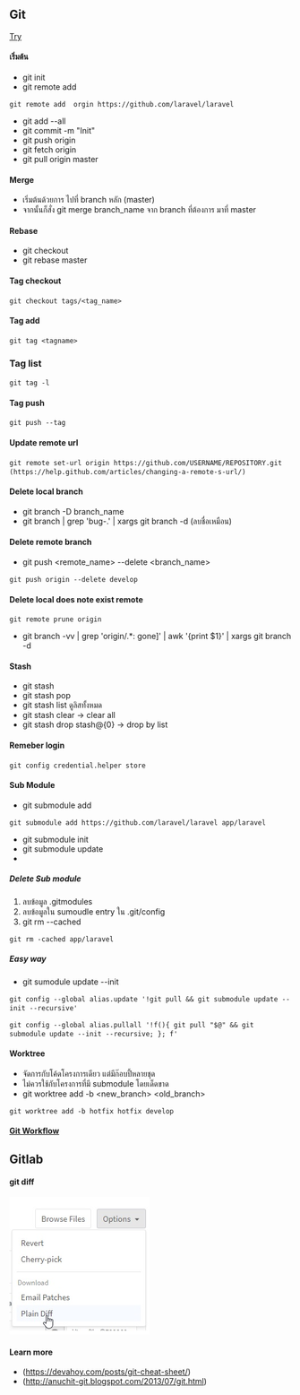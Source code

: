 ## Git
[Try](https://try.github.io/)

#### เริ่มต้น
- git init
- git remote add <name> <url>
```
git remote add  orgin https://github.com/laravel/laravel
```
- git add --all
- git commit -m "Init"
- git push origin
- git fetch origin
- git pull origin master

#### Merge
- เริ่มต้นด้วยการ ไปที่ branch หลัก (master)
- จากนั้นก็สั่ง git merge branch_name จาก branch ที่ต้องการ มาที่ master

#### Rebase
- git checkout <branch>
- git rebase master

#### Tag checkout
```
git checkout tags/<tag_name>
```
#### Tag add
```
git tag <tagname>
```
### Tag list
```
git tag -l
```
#### Tag push
```
git push --tag
```

#### Update remote url
```
git remote set-url origin https://github.com/USERNAME/REPOSITORY.git (https://help.github.com/articles/changing-a-remote-s-url/)
```

#### Delete local branch
- git branch -D branch_name
- git branch | grep 'bug-\.' | xargs git branch -d (ลบชื่อเหมือน)

#### Delete remote branch
- git push <remote_name> --delete <branch_name>
```
git push origin --delete develop
```

#### Delete local does note exist remote
```
git remote prune origin
```
- git branch -vv | grep 'origin/.*: gone]' | awk '{print $1}' | xargs git branch -d

#### Stash
- git stash
- git stash pop
- git stash list ดูลิสทั้งหมด
- git stash clear -> clear all
- git stash drop stash@{0} -> drop by list

#### Remeber login
```
git config credential.helper store
```

#### Sub Module
- git submodule add <url> <dir>
```
git submodule add https://github.com/laravel/laravel app/laravel
```
- git submodule init
- git submodule update
-
##### Delete Sub module
1. ลบข้อมูล .gitmodules
2. ลบข้อมูลใน sumoudle entry ใน .git/config
3. git rm --cached <folder>
```
git rm -cached app/laravel
```

##### Easy way
- git sumodule update --init
```
git config --global alias.update '!git pull && git submodule update --init --recursive'
```

```
git config --global alias.pullall '!f(){ git pull "$@" && git submodule update --init --recursive; }; f'
```

#### Worktree
- จัดการกับโค้ดโครงการเดียว แต่มีก๊อบปี้หลายชุด
- ไม่ควรใช้กับโครงการที่มี submodule โดยเด็ดขาด
- git worktree add -b <new_branch> <directory> <old_branch>
```
git worktree add -b hotfix hotfix develop
```

#### [Git Workflow](../theory/git-workflow.md)

## Gitlab
#### git diff
![diff](/files/gitlabdiff.jpg "gitlab diff")

#### Learn more
- (https://devahoy.com/posts/git-cheat-sheet/)
- (http://anuchit-git.blogspot.com/2013/07/git.html)
